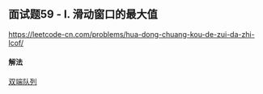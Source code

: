 ## 面试题59 - I. 滑动窗口的最大值

https://leetcode-cn.com/problems/hua-dong-chuang-kou-de-zui-da-zhi-lcof/


#### 解法  

[双端队列](_1.py)

